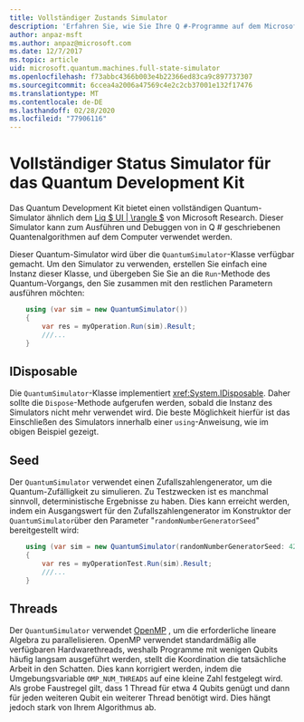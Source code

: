 ```yaml
---
title: Vollständiger Zustands Simulator
description: 'Erfahren Sie, wie Sie Ihre Q #-Programme auf dem Microsoft Quantum Development Kit vollständigen Status Simulator ausführen.'
author: anpaz-msft
ms.author: anpaz@microsoft.com
ms.date: 12/7/2017
ms.topic: article
uid: microsoft.quantum.machines.full-state-simulator
ms.openlocfilehash: f73abbc4366b003e4b22366ed83ca9c897737307
ms.sourcegitcommit: 6ccea4a2006a47569c4e2c2cb37001e132f17476
ms.translationtype: MT
ms.contentlocale: de-DE
ms.lasthandoff: 02/28/2020
ms.locfileid: "77906116"
---
```

# <a name="quantum-development-kit-full-state-simulator"></a>Vollständiger Status Simulator für das Quantum Development Kit

Das Quantum Development Kit bietet einen vollständigen Quantum-Simulator ähnlich dem [Liq $ UI | \rangle $](http://stationq.github.io/Liquid/) von Microsoft Research.
Dieser Simulator kann zum Ausführen und Debuggen von in Q # geschriebenen Quantenalgorithmen auf dem Computer verwendet werden.

Dieser Quantum-Simulator wird über die `QuantumSimulator`-Klasse verfügbar gemacht. Um den Simulator zu verwenden, erstellen Sie einfach eine Instanz dieser Klasse, und übergeben Sie Sie an die `Run`-Methode des Quantum-Vorgangs, den Sie zusammen mit den restlichen Parametern ausführen möchten:

```csharp
    using (var sim = new QuantumSimulator())
    {
        var res = myOperation.Run(sim).Result;
        ///...
    }
```

## <a name="idisposable"></a>IDisposable

Die `QuantumSimulator`-Klasse implementiert <xref:System.IDisposable>. Daher sollte die `Dispose`-Methode aufgerufen werden, sobald die Instanz des Simulators nicht mehr verwendet wird. Die beste Möglichkeit hierfür ist das Einschließen des Simulators innerhalb einer `using`-Anweisung, wie im obigen Beispiel gezeigt.

## <a name="seed"></a>Seed

Der `QuantumSimulator` verwendet einen Zufallszahlengenerator, um die Quantum-Zufälligkeit zu simulieren. Zu Testzwecken ist es manchmal sinnvoll, deterministische Ergebnisse zu haben. Dies kann erreicht werden, indem ein Ausgangswert für den Zufallszahlengenerator im Konstruktor der `QuantumSimulator`über den Parameter "`randomNumberGeneratorSeed`" bereitgestellt wird:

```csharp
    using (var sim = new QuantumSimulator(randomNumberGeneratorSeed: 42))
    {
        var res = myOperationTest.Run(sim).Result;
        ///...
    }
```

## <a name="threads"></a>Threads

Der `QuantumSimulator` verwendet [OpenMP](http://www.openmp.org/) , um die erforderliche lineare Algebra zu parallelisieren. OpenMP verwendet standardmäßig alle verfügbaren Hardwarethreads, weshalb Programme mit wenigen Qubits häufig langsam ausgeführt werden, stellt die Koordination die tatsächliche Arbeit in den Schatten. Dies kann korrigiert werden, indem die Umgebungsvariable `OMP_NUM_THREADS` auf eine kleine Zahl festgelegt wird. Als grobe Faustregel gilt, dass 1 Thread für etwa 4 Qubits genügt und dann für jeden weiteren Qubit ein weiterer Thread benötigt wird. Dies hängt jedoch stark von Ihrem Algorithmus ab.


